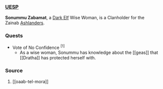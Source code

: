 ### [UESP](https://en.uesp.net/wiki/Morrowind:Sonummu_Zabamat)
**Sonummu Zabamat**, a [Dark Elf](https://en.uesp.net/wiki/Morrowind:Dark_Elf "Morrowind:Dark Elf") Wise Woman, is a Clanholder for the Zainab [Ashlanders](https://en.uesp.net/wiki/Morrowind:Ashlanders "Morrowind:Ashlanders").
### Quests
* Vote of No Confidence <sup>[1]</sup>
	* As a wise woman, Sonummu has knowledge about the [[geas]] that [[Dratha]] has protected herself with.
### Source
1. [[oaab-tel-mora]]
